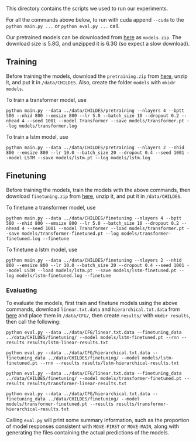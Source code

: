 This directory contains the scripts we used to run our experiments.

For all the commands above below, to run with cuda append `--cuda` to the `python main.py ...` or `python eval.py ...` call.

Our pretrained models can be downloaded from [here](http://www.adityayedetore.com/childes-project/) as `models.zip`. The download size is 5.8G, and unzipped it is 6.3G (so expect a slow download).

## Training 

Before training the models, download the `pretraining.zip` from [here](http://www.adityayedetore.com/childes-project/), unzip it, and put it in `/data/CHILDES`. Also, create the folder `models` with `mkidr models`.

To train a transformer model, use 

`python main.py --data ../data/CHILDES/pretraining --nlayers 4 --bptt 500 --nhid 800 --emsize 800 --lr 5.0 --batch_size 10 --dropout 0.2 --nhead 4 --seed 1001 --model Transformer --save models/transformer.pt --log models/transformer.log`

To train a lstm model, use

`python main.py --data ../data/CHILDES/pretraining --nlayers 2 --nhid 800 --emsize 800 --lr 10.0 --batch_size 20 --dropout 0.4 --seed 1001 --model LSTM --save models/lstm.pt --log models/lstm.log`

## Finetuning

Before training the models, train the models with the above commands, then download `finetuning.zip` from [here](http://www.adityayedetore.com/childes-project/), unzip it, and put it in `/data/CHILDES`.

To finetune a transformer model, use 

`python main.py --data ../data/CHILDES/finetuning --nlayers 4 --bptt 500 --nhid 800 --emsize 800 --lr 5.0 --batch_size 10 --dropout 0.2 --nhead 4 --seed 1001 --model Transformer --load models/transformer.pt --save models/transformer-finetuned.pt --log models/transformer-finetuned.log --finetune`

To finetune a lstm model, use 

`python main.py --data ../data/CHILDES/finetuning --nlayers 2 --nhid 800 --emsize 800 --lr 10.0 --batch_size 20 --dropout 0.4 --seed 1001 --model LSTM --load models/lstm.pt --save models/lstm-finetuned.pt --log models/lstm-finetuned.log --finetune`

### Evaluating

To evaluate the models, first train and finetune models using the above commands, download `linear.txt.data` and `hierarchical.txt.data` from [here](http://www.adityayedetore.com/childes-project/) and place them in `/data/CFG/`, then create `results/` with `mkdir results`, then call the following: 

`python eval.py --data ../data/CFG/linear.txt.data --finetuning_data ../data/CHILDES/finetuning/ --model models/lstm-finetuned.pt --rnn --results results/lstm-linear-results.txt`

`python eval.py --data ../data/CFG/hierarchical.txt.data --finetuning_data ../data/CHILDES/finetuning/ --model models/lstm-finetuned.pt --rnn --results results/lstm-hierarchical-results.txt`

`python eval.py --data ../data/CFG/linear.txt.data --finetuning_data ../data/CHILDES/finetuning/ --model models/transformer-finetuned.pt --results results/transformer-linear-results.txt`

`python eval.py --data ../data/CFG/hierarchical.txt.data --finetuning_data ../data/CHILDES/finetuning/ --model models/transformer-finetuned.pt --results results/transformer-hierarchical-results.txt`

Calling `eval.py` will print some summary information, such as the proportion of model responses consistent with `MOVE-FIRST` or `MOVE-MAIN`, along with generating the files containing the actual predictions of the models. 
